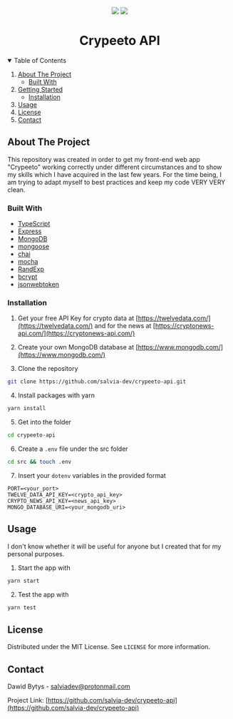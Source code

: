 <!-- SHIELDS -->
<p align="center">
    <a href="https://github.com/salvia-dev/crypeeto-api/graphs/contributors" alt="Contributors">
        <img src="https://img.shields.io/github/contributors/salvia-dev/crypeeto-api" /></a>
    <a href="https://github.com/salvia-dev/crypeeto-api/pulse" alt="Activity">
        <img src="https://img.shields.io/github/commit-activity/m/salvia-dev/crypeeto-api" /></a>
</p>

<!-- PROJECT LOGO -->
<p align="center">
  <h1 align="center">Crypeeto API</h1>
</p>

<!-- TABLE OF CONTENTS -->
<details open="open">
  <summary>Table of Contents</summary>
  <ol>
    <li>
      <a href="#about-the-project">About The Project</a>
      <ul>
        <li><a href="#built-with">Built With</a></li>
      </ul>
    </li>
    <li>
      <a href="#getting-started">Getting Started</a>
      <ul>
        <li><a href="#installation">Installation</a></li>
      </ul>
    </li>
    <li><a href="#usage">Usage</a></li>
    <li><a href="#license">License</a></li>
    <li><a href="#contact">Contact</a></li>
  </ol>
</details>

<!-- ABOUT THE PROJECT -->

## About The Project

This repository was created in order to get my front-end web app "Crypeeto" working correctly under different circumstances and to show my skills which I have acquired in the last few years. For the time being, I am trying to adapt myself to best practices and keep my code VERY VERY clean.

### Built With

- [TypeScript](https://www.typescriptlang.org/)
- [Express](https://expressjs.com/)
- [MongoDB](https://www.mongodb.com/)
- [mongoose](https://mongoosejs.com/)
- [chai](https://www.chaijs.com/)
- [mocha](https://mochajs.org/)
- [RandExp](https://www.npmjs.com/package/randexp)
- [bcrypt](https://www.npmjs.com/package/bcryptjs)
- [jsonwebtoken](https://www.npmjs.com/package/jsonwebtoken)

<!-- GETTING STARTED -->

### Installation

1. Get your free API Key for crypto data at [https://twelvedata.com/](https://twelvedata.com/) and for the news at [https://cryptonews-api.com/](https://cryptonews-api.com/)

2. Create your own MongoDB database at [https://www.mongodb.com/](https://www.mongodb.com/)

3. Clone the repository

```sh
git clone https://github.com/salvia-dev/crypeeto-api.git
```

4. Install packages with yarn

```sh
yarn install
```

5. Get into the folder

```sh
cd crypeeto-api
```

6. Create a `.env` file under the src folder

```sh
cd src && touch .env
```

7. Insert your `dotenv` variables in the provided format

```
PORT=<your_port>
TWELVE_DATA_API_KEY=<crypto_api_key>
CRYPTO_NEWS_API_KEY=<news_api_key>
MONGO_DATABASE_URI=<your_mongodb_uri>
```

<!-- USAGE EXAMPLES -->

## Usage

I don't know whether it will be useful for anyone but I created that for my personal purposes.

1. Start the app with

```sh
yarn start
```

2. Test the app with

```sh
yarn test
```

<!-- LICENSE -->

## License

Distributed under the MIT License. See `LICENSE` for more information.

<!-- CONTACT -->

## Contact

Dawid Bytys - salviadev@protonmail.com

Project Link: [https://github.com/salvia-dev/crypeeto-api](https://github.com/salvia-dev/crypeeto-api)
